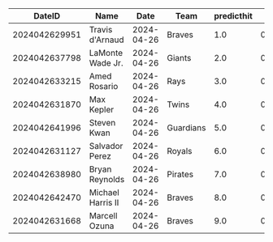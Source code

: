DateID         |  Name               |  Date        |  Team       |  predicthit  |  predicthitproba     |  hitbool  |  Last7DaysAVG  |  Last15DaysAVG  |  Last30DaysAVG
---------------|---------------------|--------------|-------------|--------------|----------------------|-----------|----------------|-----------------|---------------
2024042629951  |  Travis d'Arnaud    |  2024-04-26  |  Braves     |  1.0         |  0.6336332421210288  |  False    |  0.615         |  0.367          |  0.293
2024042637798  |  LaMonte Wade Jr.   |  2024-04-26  |  Giants     |  2.0         |  0.6260005025785317  |  False    |  0.364         |  0.375          |  0.368
2024042633215  |  Amed Rosario       |  2024-04-26  |  Rays       |  3.0         |  0.6237008487321813  |  False    |  0.348         |  0.408          |  0.341
2024042631870  |  Max Kepler         |  2024-04-26  |  Twins      |  4.0         |  0.6231350768168638  |  False    |  0.462         |  0.462          |  0.212
2024042641996  |  Steven Kwan        |  2024-04-26  |  Guardians  |  5.0         |  0.6128891988184192  |  False    |  0.318         |  0.298          |  0.346
2024042631127  |  Salvador Perez     |  2024-04-26  |  Royals     |  6.0         |  0.6098617671684341  |  False    |  0.435         |  0.372          |  0.352
2024042638980  |  Bryan Reynolds     |  2024-04-26  |  Pirates    |  7.0         |  0.6057786645461832  |  False    |  0.304         |  0.292          |  0.27
2024042642470  |  Michael Harris II  |  2024-04-26  |  Braves     |  8.0         |  0.6051533669451362  |  False    |  0.48          |  0.316          |  0.33
2024042631668  |  Marcell Ozuna      |  2024-04-26  |  Braves     |  9.0         |  0.6045185654802214  |  False    |  0.316         |  0.37           |  0.344
